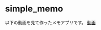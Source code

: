 # simple_memo

以下の動画を見て作ったメモアプリです。
[動画](https://www.youtube.com/watch?v=iqe8HPJuY80&list=PLY7_6m2DuqpARED6SKrItx8XMUa9zlhIU&index=4 "Vue 3 + Vuex + VueRouterでメモ帳アプリを作ってみよう 【プログラミングレシピ】")